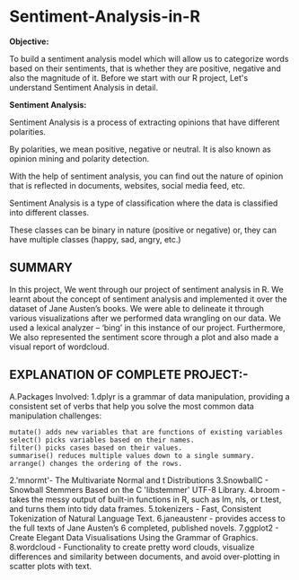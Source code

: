 # Sentiment-Analysis-in-R

**Objective:**

To build a sentiment analysis model which will allow us to categorize words based on their sentiments, that is whether they are positive, negative and also the magnitude of it.
Before we start with our R project, Let's understand Sentiment Analysis in detail.

**Sentiment Analysis:**

Sentiment Analysis is a process of extracting opinions that have different polarities.

By polarities, we mean positive, negative or neutral. It is also known as opinion mining and polarity detection.

With the help of sentiment analysis, you can find out the nature of opinion that is reflected in documents, websites, social media feed, etc.

Sentiment Analysis is a type of classification where the data is classified into different classes.

These classes can be binary in nature (positive or negative) or, they can have multiple classes (happy, sad, angry, etc.)


## SUMMARY

In this project, We went through our project of sentiment analysis in R. We learnt about the concept of sentiment analysis and implemented it over the dataset of Jane Austen’s books. We were able to delineate it through various visualizations after we performed data wrangling on our data. We used a lexical analyzer – ‘bing’ in this instance of our project. Furthermore, We also represented the sentiment score through a plot and also made a visual report of wordcloud.

## EXPLANATION OF COMPLETE PROJECT:-

A.Packages Involved:
1.dplyr is a grammar of data manipulation, providing a consistent set of verbs that help you solve the most common data manipulation challenges:

    mutate() adds new variables that are functions of existing variables
    select() picks variables based on their names.
    filter() picks cases based on their values.
    summarise() reduces multiple values down to a single summary.
    arrange() changes the ordering of the rows.
    
2.'mnormt'- The Multivariate Normal and t Distributions
3.SnowballC - Snowball Stemmers Based on the C 'libstemmer' UTF-8 Library.
4.broom - takes the messy output of built-in functions in R, such as lm, nls, or t.test, and turns them into tidy data frames.
5.tokenizers - Fast, Consistent Tokenization of Natural Language Text.
6.janeaustenr - provides access to the full texts of Jane Austen’s 6 completed, published novels.
7.ggplot2 -  Create Elegant Data Visualisations Using the Grammar of Graphics.
8.wordcloud - Functionality to create pretty word clouds, visualize differences and similarity between documents, and avoid over-plotting in scatter plots with text.

